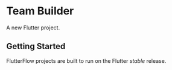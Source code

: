 # Team Builder

A new Flutter project.

## Getting Started

FlutterFlow projects are built to run on the Flutter _stable_ release.
